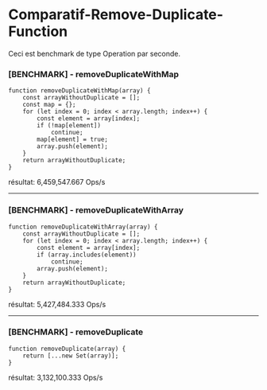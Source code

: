 # Comparatif-Remove-Duplicate-Function

Ceci est benchmark de type Operation par seconde.
### [BENCHMARK] - removeDuplicateWithMap


```
function removeDuplicateWithMap(array) {
    const arrayWithoutDuplicate = [];
    const map = {};
    for (let index = 0; index < array.length; index++) {
        const element = array[index];
        if (!map[element])
            continue;
        map[element] = true;
        array.push(element);
    }
    return arrayWithoutDuplicate;
}
```



 résultat: 6,459,547.667 Ops/s
 
---
### [BENCHMARK] - removeDuplicateWithArray


```
function removeDuplicateWithArray(array) {
    const arrayWithoutDuplicate = [];
    for (let index = 0; index < array.length; index++) {
        const element = array[index];
        if (array.includes(element))
            continue;
        array.push(element);
    }
    return arrayWithoutDuplicate;
}
```



 résultat: 5,427,484.333 Ops/s
 
---
### [BENCHMARK] - removeDuplicate


```
function removeDuplicate(array) {
    return [...new Set(array)];
}
```



 résultat: 3,132,100.333 Ops/s
 